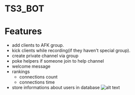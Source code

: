 # TS3_BOT

# Features
* add clients to AFK group.
* kick clients while recording(if they haven't special group).
* create private channel via group
* poke helpers if someone join to help channel
* welcome message
* rankings
  * connections count
  * connections time
* store informations about users in database
![alt text](https://github.com/Taraj2/TS3_BOT/blob/master/database.JPG)
